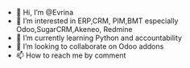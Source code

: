 - 👋 Hi, I’m @Evrina
- 👀 I’m interested in ERP,CRM, PIM,BMT  especially Odoo,SugarCRM,Akeneo, Redmine
- 🌱 I’m currently learning Python and accountability 
- 💞️ I’m looking to collaborate on Odoo addons
- 📫 How to reach me by comment

<!---
Evrina/Evrina is a ✨ special ✨ repository because its `README.md` (this file) appears on your GitHub profile.
You can click the Preview link to take a look at your changes.
--->
